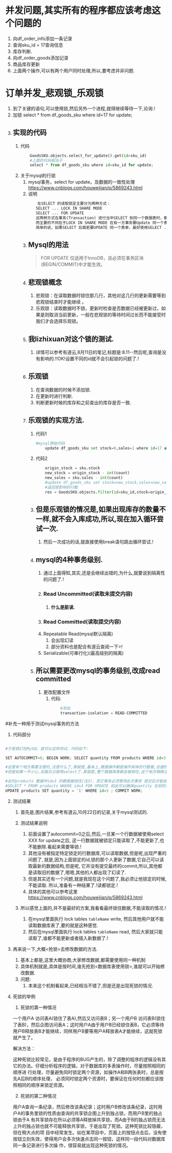 # 并发问题,其实所有的程序都应该考虑这个问题的

1. 向df_order_info添加一条记录
2. 查询sku_id = 17查询信息
3. 库存判断.
4. 向df_order_goods添加记录
5. 商品库存更新
6. 上面两个操作,可以有两个用户同时处理,所以,要考虑并非问题.

# 订单并发_悲观锁_乐观锁

1. 到了关键的语句,可以使用锁,然后另外一个进程,就得继续等待一下,论询.!
2. 加锁 select * from df_goods_sku where id=17 for update;
3. ## 实现的代码
    1. 代码
        ```python
            GoodsSKU.objects.select_for_update().get(id=sku_id)
            #上面的代码相当于
            select * from df_goods_sku where id=sku_id for update;
        ```
    2. 关于mysql的行锁
        1. mysql事务，select for update，及数据的一致性处理
        https://www.cnblogs.com/houweijian/p/5869243.html
        2. 说明
            ```python
                在SELECT 的读取锁定主要分为两种方式：
            　　SELECT ... LOCK IN SHARE MODE　
            　　SELECT ... FOR UPDATE
            　　这两种方式在事务(Transaction) 进行当中SELECT 到同一个数据表时，都必须等待其它事务数据被提交(Commit)后才会执行。
            　　而主要的不同在于LOCK IN SHARE MODE 在有一方事务要Update 同一个表单时很容易造成死锁。
            　　简单的说，如果SELECT 后面若要UPDATE 同一个表单，最好使用SELECT ... UPDATE。
            ```
        3. ## Mysql的用法
            > FOR UPDATE 仅适用于InnoDB，且必须在事务区块(BEGIN/COMMIT)中才能生效。
        4. ## 悲观锁概念
            1. 悲观锁：在读取数据时锁住那几行，其他对这几行的更新需要等到悲观锁结束时才能继续 。
            2. 乐观锁：读取数据时不锁，更新时检查是否数据已经被更新过，如果是则取消当前更新，一般在悲观锁的等待时间过长而不能接受时我们才会选择乐观锁。
        5. ## 我lizhixuan对这个锁的测试.
            1. 详情可以参考有道云,8月11日的笔记,标题是:8.11--然后呢,查询是没有影响的.!!OK!设置不同的id就不会引起锁的问题了.!
        6. ## 乐观锁
            1. 在查询数据的时候不添加锁.
            2. 在更新时进行判断.
            3. 判断更新时候的库存和之前查出的库存是否一致.
        7. ## 乐观锁的实现方法.
            1. 代码1
                ```python
                #mysql原始代码
                    update df_goods_sku set stock=0,sales=1 where id=17 and stock=1;
                ```
            2. 代码2
                ```python
                    origin_stock = sku.stock
                    new_stock = origin_stock - int(count)
                    new_sales = sku.sales - int(count)
                    #update df_goods_sku set stock=new_stock,sales=new_sales where id=sku_id and stock = origin_stock
                    #返回受影响的行数
                    res = GoodsSKU.objects.filter(id=sku_id,stock=origin_stock).update(stock=new_stock,sales=new_sales)
                ```
            3. ## 但是乐观锁的情况是,如果出现库存的数量不一样,就不会入库成功,所以,现在加入循环尝试一次.
                1. 然后一次成功的话,就直接使用break语句跳出循环尝试.!
            4. ## mysql的4种事务级别.
                1. 通过上面得知,其实,还是会继续出错的,为什么,就要说到隔离性的问题了.!
                2. ### Read Uncommitted(读取未提交内容) 
                    1. #### 什么是脏读.
                3. ### Read Committed(读取提交内容)
                4. Repeatable Read(mysql默认隔离)
                    1. 会出现幻读
                    2. 部分资料也是配合有道云查阅一下>!
                5. Serializable(可串行化)(最高级别的隔离)
            5. ## 所以需要更改mysql的事务级别,改成read committed
                1. 更改配置文件
                    1. 代码:
                        ```python
                            #添加
                            transaction-isolation = READ-COMMITTED
                        ```

#补充一种用于测试mysql事务的方法
1. 代码部分
```python

#于是我们在MySQL 就可以这样测试，代码如下:

SET AUTOCOMMIT=0; BEGIN WORK; SELECT quantity FROM products WHERE id=3 FOR UPDATE;

#这里有个地方需要注意的,注意什么了,那就是,基本上,数据操作都是操作具体的行数据,后面的语句都是跟where id,
#但是如果一不小心,后面忘记使用select了.那就是,整个数据库表都会被锁住,这个地方稍微注意一下就好了.

#此时products 数据中id=3 的数据被锁住(注3)，其它事务必须等待此次事务 提交后才能执行
#SELECT * FROM products WHERE id=3 FOR UPDATE 如此可以确保quantity 在别的事务读到的数字是正确的。
UPDATE products SET quantity = '1' WHERE id=3 ; COMMIT WORK;


```
2. 测试结果
    1. 首先是,图片结果,参考有道云,10月22日的记录,关于mysql测试的.
    2. 测试结果说明
        1. 前面设置了autocommit=0之后,然后,一旦某一个行数据被使用select XXX for update之后,
        这一行数据就被锁定只能读取了,不能更新了,也不能删除.看起来需要等锁.!
        2. 其他没有被指定特定锁定的行数据库,可以读取数据,但是呢,出现严重的问题了,
        就是,因为上面锁定的id,锁的那个人更新了数据,它自己可以读取最新的数据结构,但是呢,
        它并没有提交最终的commit,所以,其他都是读取旧的数据了,嗯嗯,其他的人都出现了幻读了.
        3. 但是其实还有一个问题,就是我现在这个问题了,我必须让他锁定的时候,不能读取.
        所以,准备有一种结果了.!读都锁定.!
        4. 具体的其他可以参考这里
        https://www.cnblogs.com/houweijian/p/5869243.html

    3. 所以感觉上面的,并不是最好的方案,我看看最终锁住数据,不能读取的情况.!
        1. 在mysql里面执行 lock tables `tableName` write,
        然后其他用户就不能读取数据库表了,要的就是这种感觉.
        2. 然后在mysql里面执行 lock tables `tableName` read,
        然后大家就只能读取了,谁都不能更新或者插入新数据了.!







3. 再来说一下,大概<抢锁>去修改数据的方法.
    1. 基本上都是,这里大概协商,大家修改数据,都需要使用同一种机制
    2. 具体机制就是,具体是按时间,谁先抢到<数据库表使用锁>,谁就可以开始修改数据.
    3. 问题:
        1. 本来这个机制看起来,已经相当不错了,但是还是出现死锁的情况.


4. 死锁的举例

    1. 死锁的第一种情况

    一个用户A 访问表A(锁住了表A),然后又访问表B；另一个用户B 访问表B(锁住了表B)，然后企图访问表A；这时用户A由于用户B已经锁住表B，它必须等待用户B释放表B才能继续，同样用户B要等用户A释放表A才能继续，这就死锁就产生了。

    解决方法：

    这种死锁比较常见，是由于程序的BUG产生的，除了调整的程序的逻辑没有其它的办法。仔细分析程序的逻辑，对于数据库的多表操作时，尽量按照相同的顺序进 行处理，尽量避免同时锁定两个资源，如操作A和B两张表时，总是按先A后B的顺序处理， 必须同时锁定两个资源时，要保证在任何时刻都应该按照相同的顺序来锁定资源。

    2. 死锁的第二种情况

    用户A查询一条纪录，然后修改该条纪录；这时用户B修改该条纪录，这时用户A的事务里锁的性质由查询的共享锁企图上升到独占锁，而用户B里的独占锁由于A 有共享锁存在所以必须等A释放掉共享锁，而A由于B的独占锁而无法上升的独占锁也就不可能释放共享锁，于是出现了死锁。这种死锁比较隐蔽，但在稍大点的项 目中经常发生。如在某项目中，页面上的按钮点击后，没有使按钮立刻失效，使得用户会多次快速点击同一按钮，这样同一段代码对数据库同一条记录进行多次操 作，很容易就出现这种死锁的情况。